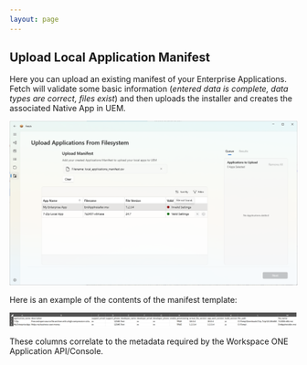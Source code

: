 ```yaml
---
layout: page
---
```


## Upload Local Application Manifest

Here you can upload an existing manifest of your Enterprise Applications. Fetch will validate some basic information (*entered data is complete, data types are correct, files exist*) and then uploads the installer and creates the associated Native App in UEM.

![Alt text](../images/image8.png?raw=true "Image")

Here is an example of the contents of the manifest template:

![Alt text](../images/image9.png?raw=true "Image")

These columns correlate to the metadata required by the Workspace ONE Application API/Console.